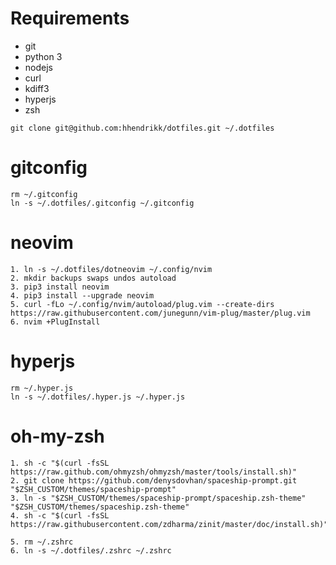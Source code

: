 # Requirements

- git
- python 3
- nodejs
- curl
- kdiff3
- hyperjs
- zsh

```
git clone git@github.com:hhendrikk/dotfiles.git ~/.dotfiles
```

# gitconfig
```
rm ~/.gitconfig
ln -s ~/.dotfiles/.gitconfig ~/.gitconfig
```

# neovim

```
1. ln -s ~/.dotfiles/dotneovim ~/.config/nvim
2. mkdir backups swaps undos autoload
3. pip3 install neovim
4. pip3 install --upgrade neovim
5. curl -fLo ~/.config/nvim/autoload/plug.vim --create-dirs https://raw.githubusercontent.com/junegunn/vim-plug/master/plug.vim
6. nvim +PlugInstall
```

# hyperjs

```
rm ~/.hyper.js
ln -s ~/.dotfiles/.hyper.js ~/.hyper.js
```

# oh-my-zsh
```
1. sh -c "$(curl -fsSL https://raw.github.com/ohmyzsh/ohmyzsh/master/tools/install.sh)"
2. git clone https://github.com/denysdovhan/spaceship-prompt.git "$ZSH_CUSTOM/themes/spaceship-prompt"
3. ln -s "$ZSH_CUSTOM/themes/spaceship-prompt/spaceship.zsh-theme" "$ZSH_CUSTOM/themes/spaceship.zsh-theme"
4. sh -c "$(curl -fsSL https://raw.githubusercontent.com/zdharma/zinit/master/doc/install.sh)"

5. rm ~/.zshrc
6. ln -s ~/.dotfiles/.zshrc ~/.zshrc
```
